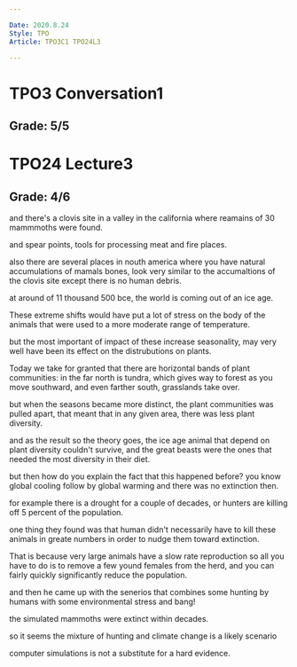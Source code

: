 ```yaml
---

Date: 2020.8.24
Style: TPO
Article: TPO3C1 TPO24L3

---
```

# TPO3 Conversation1
## Grade: 5/5

# TPO24 Lecture3
## Grade: 4/6

and there's a clovis site in a valley in the california where reamains of 30 mammmoths were found.

and spear points, tools for processing meat and fire places.

also there are several places in nouth america where you have natural accumulations of mamals bones, look very similar to the accumaltions of the clovis site except there is no human debris.

at around of 11 thousand 500 bce, the world is coming out of an ice age.

These extreme shifts would have put a lot of stress on the body of the animals that were used to a more moderate range of temperature.

but the most important of impact of these increase seasonality, may very well have been its effect on the distrubutions on plants.

Today we take for granted that there are horizontal bands of plant communities: in the far north is tundra, which gives way to forest as you move southward, and even farther south, grasslands take over.

but when the seasons became more distinct, the plant communities was pulled apart, that meant that in any given area, there was less plant diversity.

and as the result so the theory goes, the ice age animal that depend on plant diversity couldn't survive, and the great beasts were the ones that needed the most diversity in their diet.

but then how do you explain the fact that this happened before? you know global cooling follow by global warming and there was no extinction then.

for example there is a drought for a couple of decades, or hunters are killing off 5 percent of the population.

one thing they found was that human didn't necessarily have to kill these animals in greate numbers in order to nudge them toward extinction.

That is because very large animals have a slow rate reproduction so all you have to do is to remove a few yound females from the herd, and you can fairly quickly significantly reduce the population.

and then he came up with the senerios that combines some hunting by humans with some environmental stress and bang!

the simulated mammoths were extinct within decades.

so it seems the mixture of hunting and climate change is a likely scenario

computer simulations is not a substitute for a hard evidence.